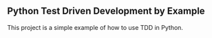 ## Python Test Driven Development by Example

This project is a simple example of how to use TDD in Python.